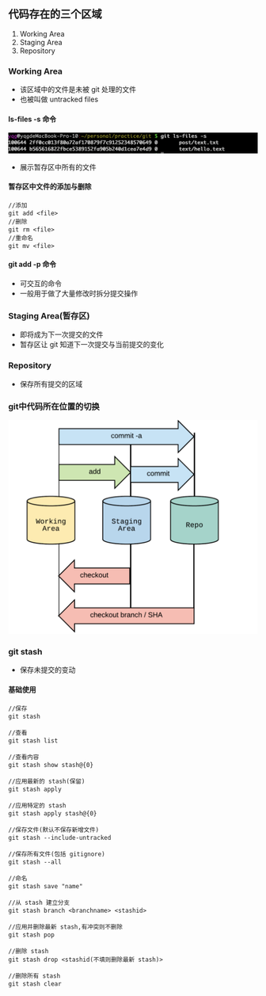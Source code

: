 ## 代码存在的三个区域
1. Working Area
2. Staging Area
3. Repository
### Working Area
- 该区域中的文件是未被 git 处理的文件
- 也被叫做 untracked files

#### ls-files -s 命令
![store](./images/git-areas-and-stashing/ls-files.png)
- 展示暂存区中所有的文件
#### 暂存区中文件的添加与删除
```
//添加
git add <file>
//删除
git rm <file>
//重命名
git mv <file>
```
#### git add -p 命令
- 可交互的命令
- 一般用于做了大量修改时拆分提交操作

### Staging Area(暂存区)
- 即将成为下一次提交的文件
- 暂存区让 git 知道下一次提交与当前提交的变化
### Repository
- 保存所有提交的区域

### git中代码所在位置的切换
![move](./images/git-areas-and-stashing/move.png)

### git stash 
- 保存未提交的变动
#### 基础使用
```
//保存
git stash

//查看
git stash list

//查看内容
git stash show stash@{0}

//应用最新的 stash(保留)
git stash apply

//应用特定的 stash
git stash apply stash@{0}

//保存文件(默认不保存新增文件)
git stash --include-untracked

//保存所有文件(包括 gitignore)
git stash --all

//命名
git stash save "name"

//从 stash 建立分支
git stash branch <branchname> <stashid>

//应用并删除最新 stash,有冲突则不删除
git stash pop

//删除 stash
git stash drop <stashid(不填则删除最新 stash)>

//删除所有 stash
git stash clear
```